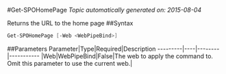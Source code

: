 #Get-SPOHomePage
*Topic automatically generated on: 2015-08-04*

Returns the URL to the home page
##Syntax
```powershell
Get-SPOHomePage [-Web <WebPipeBind>]
```


##Parameters
Parameter|Type|Required|Description
---------|----|--------|-----------
|Web|WebPipeBind|False|The web to apply the command to. Omit this parameter to use the current web.|
<!-- Ref: 745BD3F529E252B55C3043C4E11A954A -->